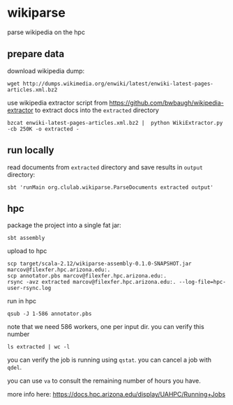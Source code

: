 # wikiparse

parse wikipedia on the hpc

## prepare data

download wikipedia dump:

    wget http://dumps.wikimedia.org/enwiki/latest/enwiki-latest-pages-articles.xml.bz2

use wikipedia extractor script from https://github.com/bwbaugh/wikipedia-extractor
to extract docs into the `extracted` directory

    bzcat enwiki-latest-pages-articles.xml.bz2 |  python WikiExtractor.py -cb 250K -o extracted -

## run locally

read documents from `extracted` directory and save results in `output` directory:

    sbt 'runMain org.clulab.wikiparse.ParseDocuments extracted output'

## hpc

package the project into a single fat jar:

    sbt assembly

upload to hpc

    scp target/scala-2.12/wikiparse-assembly-0.1.0-SNAPSHOT.jar marcov@filexfer.hpc.arizona.edu:.
    scp annotator.pbs marcov@filexfer.hpc.arizona.edu:.
    rsync -avz extracted marcov@filexfer.hpc.arizona.edu:. --log-file=hpc-user-rsync.log

run in hpc

    qsub -J 1-586 annotator.pbs

note that we need 586 workers, one per input dir. you can verify this number

    ls extracted | wc -l

you can verify the job is running using `qstat`.
you can cancel a job with `qdel`.

you can use `va` to consult the remaining number of hours you have.

more info here: https://docs.hpc.arizona.edu/display/UAHPC/Running+Jobs
